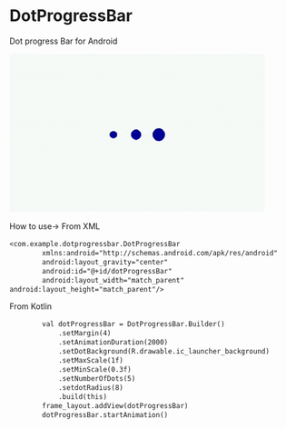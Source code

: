 # DotProgressBar
Dot progress Bar for Android

![](dot_progress_bar.gif)

How to use->
From XML
```
<com.example.dotprogressbar.DotProgressBar
        xmlns:android="http://schemas.android.com/apk/res/android"
        android:layout_gravity="center"
        android:id="@+id/dotProgressBar"
        android:layout_width="match_parent" android:layout_height="match_parent"/>
```
From Kotlin

```
        val dotProgressBar = DotProgressBar.Builder()
            .setMargin(4)
            .setAnimationDuration(2000)
            .setDotBackground(R.drawable.ic_launcher_background)
            .setMaxScale(1f)
            .setMinScale(0.3f)
            .setNumberOfDots(5)
            .setdotRadius(8)
            .build(this)
        frame_layout.addView(dotProgressBar)
        dotProgressBar.startAnimation()
```
